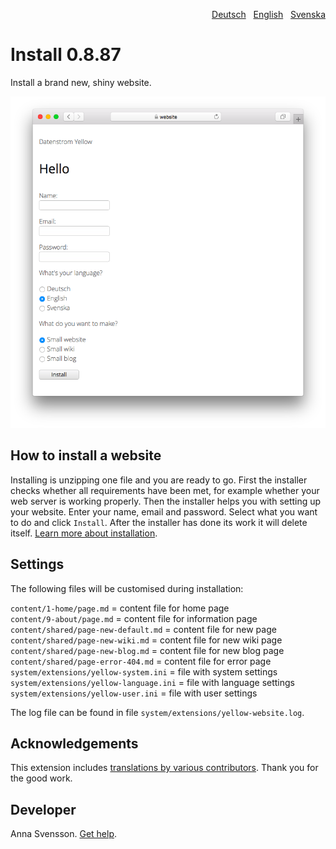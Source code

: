 <p align="right"><a href="README-de.md">Deutsch</a> &nbsp; <a href="README.md">English</a> &nbsp; <a href="README-sv.md">Svenska</a></p>

# Install 0.8.87

Install a brand new, shiny website.

<p align="center"><img src="install-screenshot.png?raw=true" alt="Screenshot"></p>

## How to install a website

Installing is unzipping one file and you are ready to go. First the installer checks whether all requirements have been met, for example whether your web server is working properly. Then the installer helps you with setting up your website. Enter your name, email and password. Select what you want to do and click `Install`. After the installer has done its work it will delete itself. [Learn more about installation](https://datenstrom.se/yellow/help/how-to-get-started).

## Settings

The following files will be customised during installation:

`content/1-home/page.md` = content file for home page  
`content/9-about/page.md` = content file for information page  
`content/shared/page-new-default.md` = content file for new page  
`content/shared/page-new-wiki.md` = content file for new wiki page  
`content/shared/page-new-blog.md` = content file for new blog page  
`content/shared/page-error-404.md` = content file for error page  
`system/extensions/yellow-system.ini` = file with system settings  
`system/extensions/yellow-language.ini` = file with language settings  
`system/extensions/yellow-user.ini` = file with user settings  

The log file can be found in file `system/extensions/yellow-website.log`.

## Acknowledgements

This extension includes [translations by various contributors](https://github.com/annaesvensson/yellow-language/graphs/contributors). Thank you for the good work.

## Developer

Anna Svensson. [Get help](https://datenstrom.se/yellow/help/).
